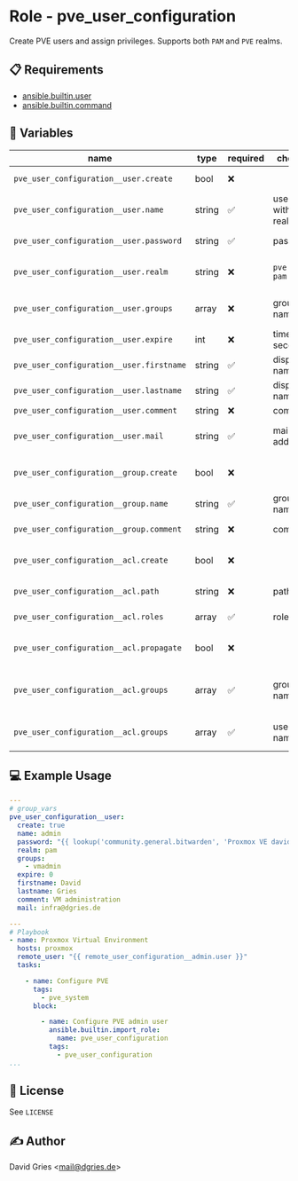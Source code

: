 # Role -  pve_user_configuration

Create PVE users and assign privileges. Supports both `PAM` and `PVE` realms.

## 📋 Requirements

* [ansible.builtin.user](https://docs.ansible.com/ansible/latest/collections/ansible/builtin/user_module.html)
* [ansible.builtin.command](https://docs.ansible.com/ansible/latest/collections/ansible/builtin/command_module.html)

## 🧩 Variables

| name                                     | type   | required | choices                | default            | description                              |
| ---------------------------------------- | ------ | -------- | ---------------------- | ------------------ | ---------------------------------------- |
| `pve_user_configuration__user.create`    | bool   | ❌       |                        | `true`             | create user if it doesn't exist          |
| `pve_user_configuration__user.name`      | string | ✅       | username without realm | `user`             | name of the user                         |
| `pve_user_configuration__user.password`  | string | ✅       | password               | `changeme`         | password of the user                     |
| `pve_user_configuration__user.realm`     | string | ❌       | `pve`<br>`pam`         | `pve`              | PVE realm (use PAM for CLI user)         |
| `pve_user_configuration__user.groups`    | array  | ❌       | group name             | `["vmadmin"]`      | assign (existing) group                  |
| `pve_user_configuration__user.expire`    | int    | ❌       | time in seconds        | `0` (unlimited)    | time since epoch                         |
| `pve_user_configuration__user.firstname` | string | ✅       | display name           | `Firstname`        | display name of the user                 |
| `pve_user_configuration__user.lastname`  | string | ✅       | display name           | `Lastname`         | display name of the user                 |
| `pve_user_configuration__user.comment`   | string | ❌       | comment                | `generic user`     | user comment                             |
| `pve_user_configuration__user.mail`      | string | ✅       | mail address           | `mail@example.com` | e-mail address of the user               |
| `pve_user_configuration__group.create`   | bool   | ❌       |                        | `true`             | create group if it doesn't exist         |
| `pve_user_configuration__group.name`     | string | ✅       | group name             | `vmadmin`          | name of the group                        |
| `pve_user_configuration__group.comment`  | string | ❌       | comment                | `generic user`     | group comment                            |
| `pve_user_configuration__acl.create`     | bool   | ❌       |                        | `true`             | create ACL binding if it doesn't exist   |
| `pve_user_configuration__acl.path`       | string | ❌       | path                   | `/`                | allow access to that path                |
| `pve_user_configuration__acl.roles`      | array  | ✅       | role name              | `["PVEVMAdmin"]`   | role assigned to ACL                     |
| `pve_user_configuration__acl.propagate`  | bool   | ❌       |                        | `true`             | permission propagation (inheritance)     |
| `pve_user_configuration__acl.groups`     | array  | ✅       | group name             | `["vmadmin"]`      | group assigned to ACL (`false` for none) |
| `pve_user_configuration__acl.groups`     | array  | ✅       | user name              | `false`            | usersassigned to ACL (`false` for none)  |

## 💻 Example Usage

```yaml
---
# group_vars
pve_user_configuration__user:
  create: true
  name: admin
  password: "{{ lookup('community.general.bitwarden', 'Proxmox VE david', field='password')[0] }}"
  realm: pam
  groups:
    - vmadmin
  expire: 0
  firstname: David
  lastname: Gries
  comment: VM administration
  mail: infra@dgries.de

---
# Playbook
- name: Proxmox Virtual Environment
  hosts: proxmox
  remote_user: "{{ remote_user_configuration__admin.user }}"
  tasks:

    - name: Configure PVE
      tags:
        - pve_system
      block:

        - name: Configure PVE admin user
          ansible.builtin.import_role:
            name: pve_user_configuration
          tags:
            - pve_user_configuration
...
```

## 📜 License

See `LICENSE`

## ✍️ Author

David Gries <<mail@dgries.de>>
